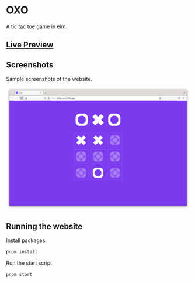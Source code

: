 # OXO

A tic tac toe game in elm.

## [Live Preview](https://play-oxo.netlify.com/)

## Screenshots

Sample screenshots of the website.

![screenshot](./screenshot.png)

## Running the website

Install packages

```sh
pnpm install
```

Run the start script

```sh
pnpm start
```

